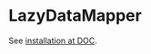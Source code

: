 LazyDataMapper
===

See [installation at DOC](https://github.com/VladaHejda/LazyDataMapper/blob/master/DOC/Installation.md).
